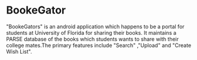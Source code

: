 # BookeGator
"BookeGators" is an android application which happens to be a portal for students at University of Florida for sharing their books. It maintains a PARSE database of the books which students wants to share with their college mates.The primary features include "Search" ,"Upload" and "Create Wish List". 
